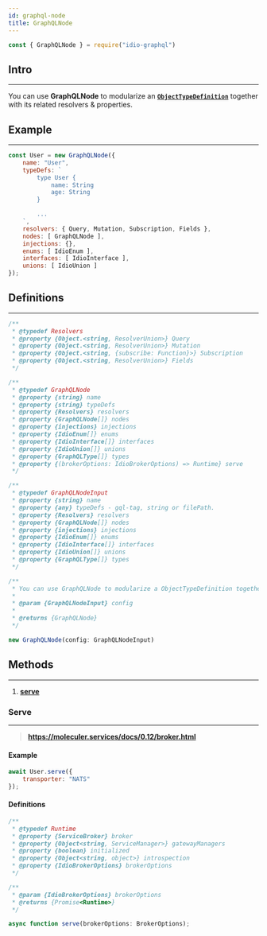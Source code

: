 ```yaml
---
id: graphql-node
title: GraphQLNode
---
```


```javascript 
const { GraphQLNode } = require("idio-graphql")
```

## Intro

---

You can use **GraphQLNode** to modularize an **[`ObjectTypeDefinition`](http://spec.graphql.org/June2018/#ObjectTypeDefinition)** together with its related resolvers & properties. 

## Example

---

```javascript 
const User = new GraphQLNode({
    name: "User",
    typeDefs: `
        type User {
            name: String
            age: String
        }

        ...
    `,
    resolvers: { Query, Mutation, Subscription, Fields },
    nodes: [ GraphQLNode ],
    injections: {},
    enums: [ IdioEnum ],
    interfaces: [ IdioInterface ],
    unions: [ IdioUnion ]
});
```

## Definitions

---

```javascript
/**
 * @typedef Resolvers
 * @property {Object.<string, ResolverUnion>} Query
 * @property {Object.<string, ResolverUnion>} Mutation
 * @property {Object.<string, {subscribe: Function}>} Subscription
 * @property {Object.<string, ResolverUnion>} Fields
 */

/**
 * @typedef GraphQLNode
 * @property {string} name
 * @property {string} typeDefs
 * @property {Resolvers} resolvers
 * @property {GraphQLNode[]} nodes
 * @property {injections} injections
 * @property {IdioEnum[]} enums
 * @property {IdioInterface[]} interfaces
 * @property {IdioUnion[]} unions
 * @property {GraphQLType[]} types
 * @property {(brokerOptions: IdioBrokerOptions) => Runtime} serve
 */

/**
 * @typedef GraphQLNodeInput
 * @property {string} name
 * @property {any} typeDefs - gql-tag, string or filePath.
 * @property {Resolvers} resolvers
 * @property {GraphQLNode[]} nodes
 * @property {injections} injections
 * @property {IdioEnum[]} enums
 * @property {IdioInterface[]} interfaces
 * @property {IdioUnion[]} unions
 * @property {GraphQLType[]} types
 */

/**
 * You can use GraphQLNode to modularize a ObjectTypeDefinition together with its related resolvers & properties.
 *
 * @param {GraphQLNodeInput} config
 *
 * @returns {GraphQLNode}
 */
```

```javascript
new GraphQLNode(config: GraphQLNodeInput)
```

## Methods 

---

1. [**serve**](#serve)

### Serve 

---

> **https://moleculer.services/docs/0.12/broker.html**

#### Example
```javascript
await User.serve({
    transporter: "NATS"
});
```

#### Definitions
```javascript
/**
 * @typedef Runtime
 * @property {ServiceBroker} broker
 * @property {Object<string, ServiceManager>} gatewayManagers
 * @property {boolean} initialized
 * @property {Object<string, object>} introspection
 * @property {IdioBrokerOptions} brokerOptions
 */

/**
 * @param {IdioBrokerOptions} brokerOptions
 * @returns {Promise<Runtime>}
 */
```

```javascript
async function serve(brokerOptions: BrokerOptions);
```